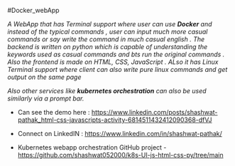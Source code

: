 #Docker_webApp

*A WebApp that has Terminal support where user can use **Docker** and instead of the typical commands , user can input much more casual commands or say write the command in much casual english .
The backend is written on python which is capable of understanding the keywords used as casual commands and bts run the original commands . Also the frontend is made on HTML, CSS, JavaScript . ALso it has Linux Terminal support where client can also write pure linux commands and get output on the same page*

*Also other services like **kubernetes orchestration** can also be used similarly via a prompt bar.*

* Can see the demo here : https://www.linkedin.com/posts/shashwat-pathak_html-css-javascripts-activity-6814511432412090368-dfVJ

* Connect on LinkedIN : https://www.linkedin.com/in/shashwat-pathak/

* Kubernetes webapp orchestration GitHub project - https://github.com/shashwat052000/k8s-UI-js-html-css-py/tree/main
